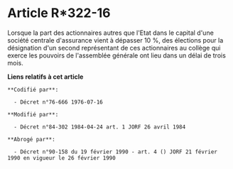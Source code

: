 # Article R*322-16

Lorsque la part des actionnaires autres que l'Etat dans le capital d'une société centrale d'assurance vient à dépasser 10 %,
des élections pour la désignation d'un second représentant de ces actionnaires au collège qui exerce les pouvoirs de
l'assemblée générale ont lieu dans un délai de trois mois.

**Liens relatifs à cet article**

	**Codifié par**:

	  - Décret n°76-666 1976-07-16

	**Modifié par**:

	  - Décret n°84-302 1984-04-24 art. 1 JORF 26 avril 1984

	**Abrogé par**:

	  - Décret n°90-158 du 19 février 1990 - art. 4 () JORF 21 février 1990 en vigueur le 26 février 1990
